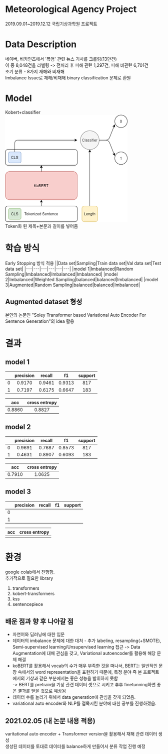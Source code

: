 # Meteorological Agency Project
2019.09.01~2019.12.12 국립기상과학원 프로젝트

# Data Description  
네이버, 비카인즈에서 '폭염' 관련 뉴스 기사를 크롤링(13만건)    
이 중 8,048건을 라벨링 -> 전처리 후 피해 관련 1,297건, 피해 비관련 6,701건    
초기 분류 - 8가지 재해와 비재해  
Imbalance Issue로 재해/비재해 binary classification 문제로 환원  

# Model  
Kobert+classifier  
![model](https://github.com/Chuck2Win/MeteorologicalAgencyProject/blob/main/image/model.png)  
Token화 된 제목+본문과 길이를 넣어줌  

# 학습 방식  
Early Stopping 방식 적용 
||Data set|Sampling|Train data set|Val data set|Test data set|
|---|---|---|---|---|---|
|model 1|Imbalanced|Random Sampling|Imbalanced|Imbalanced|Imbalanced|
|model 2|Imbalanced|Weighted Sampling|balanced|balanced|Imbalanced|
|model 3|Augmented|Random Sampling|balanced|balanced|Imbalanced|

## Augmented dataset 형성  
본인의 논문인 "Soley Transformer based Variational Auto Encoder For Sentence Generation"의 idea 활용  

# 결과  
## model 1  
||precision|recall|f1|support|
|:---:|:---:|:---:|:---:|:---:|
|0|0.9170|0.9461|0.9313|817|
|1|0.7197|0.6175|0.6647|183|  

|acc|cross entropy|
|:---:|:---:|
|0.8860|0.8827|  

## model 2  
||precision|recall|f1|support|
|:---:|:---:|:---:|:---:|:---:|
|0|0.9691|0.7687|0.8573|817|
|1|0.4631|0.8907|0.6093|183|  

|acc|cross entropy|
|:---:|:---:|
|0.7910|1.0625|  

## model 3  
||precision|recall|f1|support|
|:---:|:---:|:---:|:---:|:---:|
|0|||||
|1|||||  

|acc|cross entropy|
|:---:|:---:|
|||  

# 환경
google colab에서 진행함.   
추가적으로 필요한 library  
1. transformers
2. kobert-transformers
3. kss
4. sentencepiece

## 배운 점과 향 후 나아갈 점  
- 자연어와 딥러닝에 대한 입문  
- 데이터의 imbalance 문제에 대한 대처 - 추가 labeling, resampling(+SMOTE), Semi-supervised learning/Unsupervised learning 접근
-> Data Augmentation에 대해 관심을 갖고, Variational autoencoder를 활용해 해당 문제 해결  
- koBERT를 활용해서 vocab의 수가 매우 부족한 것을 떠나서, BERT는 일반적인 문장 속에서의 word representation을 표현하기 때문에, 
특정 분야 즉 본 프로젝트에서의 기상과 같은 부분에서는 좋은 성능을 발휘하지 못함  
-> BERT를 pretrain을 기상 관련 데이터 셋으로 시키고 추후 finetunning하면 좋은 결과를 얻을 것으로 예상됨
- 데이터 수를 늘리기 위해서 data generation에 관심을 갖게 되었음.  
- variational auto encoder와 NLP를 접목시킨 분야에 대한 공부를 진행하겠음.

## 2021.02.05 (내 논문 내용 적용)  
varitational auto encoder + Transformer version을 활용해서 재해 관련 데이터 생성  
생성된 데이터를 토대로 데이터를 balance하게 만들어서 분류 작업 진행 예정  
